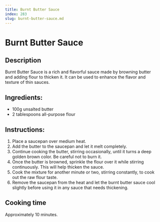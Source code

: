```yaml
---
title: Burnt Butter Sauce
index: 283
slug: burnt-butter-sauce.md
---
```


# Burnt Butter Sauce

## Description
Burnt Butter Sauce is a rich and flavorful sauce made by browning butter and adding flour to thicken it. It can be used to enhance the flavor and texture of thin sauces.

## Ingredients:
- 100g unsalted butter
- 2 tablespoons all-purpose flour

## Instructions:
1. Place a saucepan over medium heat.
2. Add the butter to the saucepan and let it melt completely.
3. Continue cooking the butter, stirring occasionally, until it turns a deep golden brown color. Be careful not to burn it.
4. Once the butter is browned, sprinkle the flour over it while stirring continuously. This will help thicken the sauce.
5. Cook the mixture for another minute or two, stirring constantly, to cook out the raw flour taste.
6. Remove the saucepan from the heat and let the burnt butter sauce cool slightly before using it in any sauce that needs thickening.

## Cooking time
Approximately 10 minutes.